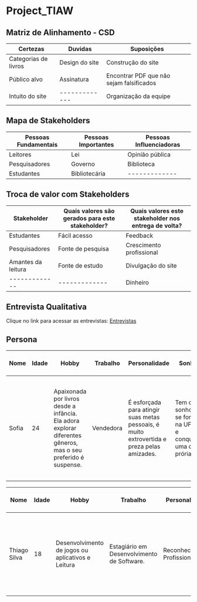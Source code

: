 # Project_TIAW

## Matriz de Alinhamento - CSD
|  Certezas  | Duvidas | Suposições |
| ------------- | ------------- | ------------- |
| Categorias de livros   |   Design do site | Construção do site  |
| Público alvo  |  Assinatura  | Encontrar PDF que não sejam falsificados |
| Intuito do site  | ------------- | Organização  da equipe  |


## Mapa de Stakeholders
|  Pessoas Fundamentais  | Pessoas Importantes | Pessoas Influenciadoras |
| ------------- | ------------- | ------------- |
| Leitores |	Lei	| Opinião pública |
| Pesquisadores |	Governo	| Biblioteca |
| Estudantes |	Bibliotecária 	| ------------- |

## Troca de valor com Stakeholders
|  Stakeholder  | Quais valores são gerados para este stakeholder? | Quais valores este stakeholder nos entrega de volta? |
| ------------- | ------------- | ------------- |
| Estudantes |	Fácil acesso | Feedback |
| Pesquisadores |	Fonte de pesquisa |	Crescimento profissional |
| Amantes da leitura |	Fonte de estudo	| Divulgação  do site |
| ------------- | ------------- | Dinheiro |

## Entrevista Qualitativa
Clique no link para acessar as entrevistas: [Entrevistas](https://github.com/G-a-b-s/TechBook/blob/57123b39a552d4438ff2495b16cd7aeed41018e3/Entrevistas.md)

## Persona
|  Nome  | Idade | Hobby | Trabalho | Personalidade | Sonhos | Objetos e Lugares | Objetivos Chave | Como devemos tratá-la | Nunca Devemos |
| ------------- | ------------- | ------------- | ----------- | ------------ | ------------ | ------------- | -------------- | -------------- | ------------- |
| Sofia | 24 | Apaixonada por livros desde a infância. Ela adora explorar diferentes gêneros, mas o seu preferido é suspense. | Vendedora | É esforçada para atingir suas metas pessoais, é muito extrovertida e preza pelas amizades. | Tem o sonho de se formar na UFMG e conquistar uma casa prória. | Utiliza livros físicos para estudar, e utiliza muito as redes sóciais para se comunicar. | Ampla variedade de livros digitais tanto para lazer quanto pra estudos, redução de gastos e facilidade de transporte. | Devemos tratá-la fornecendo variedade de conteúdo​, ouvindo feedbacks para melhorias contínuas | Não ouvir seu feedback, complicar a interface, não manter a biblioteca atualizada. |

|  Nome  | Idade | Hobby | Trabalho | Personalidade | Sonhos | Objetos e Lugares | Objetivos Chave | Como devemos tratá-la | Nunca Devemos |
| ------------- | ------------- | ------------- | ----------- | ------------ | ------------ | ------------- | -------------- | -------------- | ------------- |
| Thiago Silva | 18 | Desenvolvimento de jogos ou aplicativos e Leitura | Estagiário em Desenvolvimento de Software.  | Reconhecimento Profissional | Explorar Novos Mundos Através da Leitura e desfrutar de Momentos de Relaxamento | Livros técnicos e de ficção. Parques ou bibliotecas.  | Cultivar um Equilíbrio entre Trabalho e Vida Pessoal, Explorar Diversos Gêneros Literários e Aprimorar Habilidades em Desenvolvimento de Software. | Devemos tratá-la fornecendo variedade de conteúdo​, ouvindo feedbacks para melhorias contínuas | Não ouvir seu feedback, complicar a interface, não manter a biblioteca atualizada e Desconsiderar seus interesses pessoais. | 

